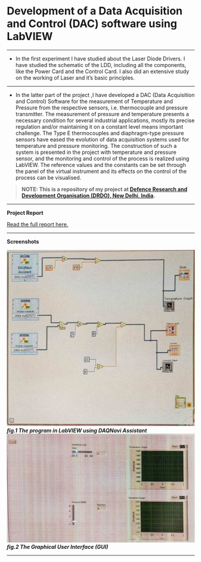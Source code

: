 # Development of a Data Acquisition and Control (DAC) software using LabVIEW
****
- In the first experiment I have studied about the Laser Diode Drivers. I have studied the schematic of the LDD, including all the components, like the Power Card and the Control Card. I also did an extensive study on the working of Laser and it’s basic principles. 
****
- In the latter part of the project ,I have developed a DAC (Data Acquisition and Control) Software for the measurement of Temperature and Pressure from the respective sensors, i.e. thermocouple and pressure transmitter. The measurement of pressure and temperature presents a necessary condition for several industrial applications, mostly its precise regulation and/or maintaining it on a constant level means important challenge. The Type E thermocouples and diaphragm-type pressure sensors have eased the evolution of data acquisition systems used for temperature and pressure monitoring. The construction of such a system is presented in the project with temperature and pressure sensor, and the monitoring and control of the process is realized using LabVIEW. The reference values and the constants can be set through the panel of the virtual instrument and its effects on the control of the process can be visualised.
> **NOTE: This is a repository of my project at [Defence Research and Development Organisation (DRDO), New Delhi, India](https://drdo.gov.in/).**
****
**Project Report**

[Read the full report here.](https://github.com/championquizzer/dac-software/blob/master/git-project-report.pdf)
****
**Screenshots**

![](https://github.com/championquizzer/dac-software/blob/master/1564150600479-01.jpeg)
***fig.1 The program in LabVIEW using DAQNavi Assistant***
![](https://github.com/championquizzer/dac-software/blob/master/1564150767426-01.jpeg)
***fig.2 The Graphical User Interface (GUI)***
****

